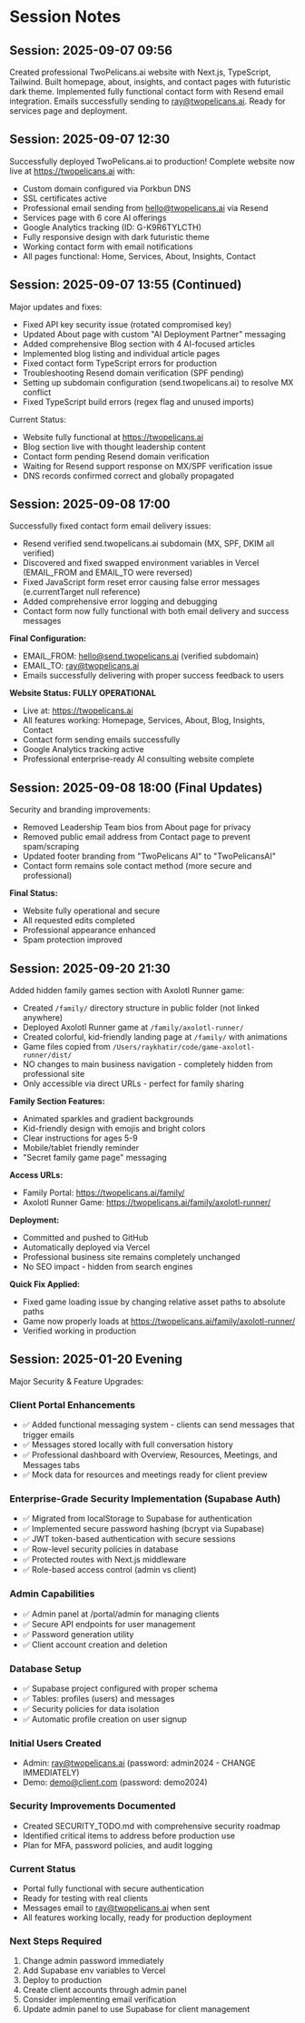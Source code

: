 # Session Notes

## Session: 2025-09-07 09:56
Created professional TwoPelicans.ai website with Next.js, TypeScript, Tailwind. Built homepage, about, insights, and contact pages with futuristic dark theme. Implemented fully functional contact form with Resend email integration. Emails successfully sending to ray@twopelicans.ai. Ready for services page and deployment.

## Session: 2025-09-07 12:30
Successfully deployed TwoPelicans.ai to production! Complete website now live at https://twopelicans.ai with:
- Custom domain configured via Porkbun DNS
- SSL certificates active
- Professional email sending from hello@twopelicans.ai via Resend
- Services page with 6 core AI offerings
- Google Analytics tracking (ID: G-K9R6TYLCTH)
- Fully responsive design with dark futuristic theme
- Working contact form with email notifications
- All pages functional: Home, Services, About, Insights, Contact

## Session: 2025-09-07 13:55 (Continued)
Major updates and fixes:
- Fixed API key security issue (rotated compromised key)
- Updated About page with custom "AI Deployment Partner" messaging
- Added comprehensive Blog section with 4 AI-focused articles
- Implemented blog listing and individual article pages
- Fixed contact form TypeScript errors for production
- Troubleshooting Resend domain verification (SPF pending)
- Setting up subdomain configuration (send.twopelicans.ai) to resolve MX conflict
- Fixed TypeScript build errors (regex flag and unused imports)

Current Status:
- Website fully functional at https://twopelicans.ai
- Blog section live with thought leadership content
- Contact form pending Resend domain verification
- Waiting for Resend support response on MX/SPF verification issue
- DNS records confirmed correct and globally propagated

## Session: 2025-09-08 17:00
Successfully fixed contact form email delivery issues:
- Resend verified send.twopelicans.ai subdomain (MX, SPF, DKIM all verified)
- Discovered and fixed swapped environment variables in Vercel (EMAIL_FROM and EMAIL_TO were reversed)
- Fixed JavaScript form reset error causing false error messages (e.currentTarget null reference)
- Added comprehensive error logging and debugging
- Contact form now fully functional with both email delivery and success messages

**Final Configuration:**
- EMAIL_FROM: hello@send.twopelicans.ai (verified subdomain)
- EMAIL_TO: ray@twopelicans.ai
- Emails successfully delivering with proper success feedback to users

**Website Status: FULLY OPERATIONAL**
- Live at: https://twopelicans.ai
- All features working: Homepage, Services, About, Blog, Insights, Contact
- Contact form sending emails successfully
- Google Analytics tracking active
- Professional enterprise-ready AI consulting website complete

## Session: 2025-09-08 18:00 (Final Updates)
Security and branding improvements:
- Removed Leadership Team bios from About page for privacy
- Removed public email address from Contact page to prevent spam/scraping
- Updated footer branding from "TwoPelicans AI" to "TwoPelicansAI"
- Contact form remains sole contact method (more secure and professional)

**Final Status:**
- Website fully operational and secure
- All requested edits completed
- Professional appearance enhanced
- Spam protection improved

## Session: 2025-09-20 21:30
Added hidden family games section with Axolotl Runner game:
- Created `/family/` directory structure in public folder (not linked anywhere)
- Deployed Axolotl Runner game at `/family/axolotl-runner/`
- Created colorful, kid-friendly landing page at `/family/` with animations
- Game files copied from `/Users/raykhatir/code/game-axolotl-runner/dist/`
- NO changes to main business navigation - completely hidden from professional site
- Only accessible via direct URLs - perfect for family sharing

**Family Section Features:**
- Animated sparkles and gradient backgrounds
- Kid-friendly design with emojis and bright colors
- Clear instructions for ages 5-9
- Mobile/tablet friendly reminder
- "Secret family game page" messaging

**Access URLs:**
- Family Portal: https://twopelicans.ai/family/
- Axolotl Runner Game: https://twopelicans.ai/family/axolotl-runner/

**Deployment:**
- Committed and pushed to GitHub
- Automatically deployed via Vercel
- Professional business site remains completely unchanged
- No SEO impact - hidden from search engines

**Quick Fix Applied:**
- Fixed game loading issue by changing relative asset paths to absolute paths
- Game now properly loads at https://twopelicans.ai/family/axolotl-runner/
- Verified working in production

## Session: 2025-01-20 Evening
Major Security & Feature Upgrades:

### Client Portal Enhancements
- ✅ Added functional messaging system - clients can send messages that trigger emails
- ✅ Messages stored locally with full conversation history
- ✅ Professional dashboard with Overview, Resources, Meetings, and Messages tabs
- ✅ Mock data for resources and meetings ready for client preview

### Enterprise-Grade Security Implementation (Supabase Auth)
- ✅ Migrated from localStorage to Supabase for authentication
- ✅ Implemented secure password hashing (bcrypt via Supabase)
- ✅ JWT token-based authentication with secure sessions
- ✅ Row-level security policies in database
- ✅ Protected routes with Next.js middleware
- ✅ Role-based access control (admin vs client)

### Admin Capabilities
- ✅ Admin panel at /portal/admin for managing clients
- ✅ Secure API endpoints for user management
- ✅ Password generation utility
- ✅ Client account creation and deletion

### Database Setup
- ✅ Supabase project configured with proper schema
- ✅ Tables: profiles (users) and messages
- ✅ Security policies for data isolation
- ✅ Automatic profile creation on user signup

### Initial Users Created
- Admin: ray@twopelicans.ai (password: admin2024 - CHANGE IMMEDIATELY)
- Demo: demo@client.com (password: demo2024)

### Security Improvements Documented
- Created SECURITY_TODO.md with comprehensive security roadmap
- Identified critical items to address before production use
- Plan for MFA, password policies, and audit logging

### Current Status
- Portal fully functional with secure authentication
- Ready for testing with real clients
- Messages email to ray@twopelicans.ai when sent
- All features working locally, ready for production deployment

### Next Steps Required
1. Change admin password immediately
2. Add Supabase env variables to Vercel
3. Deploy to production
4. Create client accounts through admin panel
5. Consider implementing email verification
6. Update admin panel to use Supabase for client management

